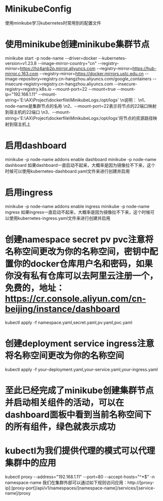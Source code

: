 # MinikubeConfig
使用minikube学习kubernetes时常用到的配置文件

# 使用minikube创建minikube集群节点
minikube start -p node-name --driver=docker --kubernetes-version=v1.23.8 --image-mirror-country="cn" --registry-mirror=https://hz4anb2p.mirror.aliyuncs.com --registry-mirror=https://hub-mirror.c.163.com --registry-mirror=https://docker.mirrors.ustc.edu.cn --image-repository=registry.cn-hangzhou.aliyuncs.com/google_containers --insecure-registry=registry.cn-hangzhou.aliyuncs.com --insecure-registry=registry.k8s.io --mount-port=22 --mount=true --mount-ip="192.168.1.11" --mount-string='E:\AX\Project\dockerfile\MinikubeLogs:/opt/logs'
\n说明：
  \n1、node-name是集群节点的名称
  \n2、--mount-port=22表示将节点的22端口映射到宿主机的22端口
  \n3、--mount-string='E:\AX\Project\dockerfile\MinikubeLogs:/opt/logs'将节点的资源路径映射到宿主机上

# 启用dashboard
  minikube -p node-name addons enable dashboard
  minikube -p node-name dashboard
如果dashboard一直启动不起来，大概率是因为镜像拉不下来，这个时候可以使用kubernetes-dashboard.yaml文件来进行创建并启用

# 启用ingress
  minikube -p node-name addons enable ingress
  minikube -p node-name ingress
如果ingress一直启动不起来，大概率是因为镜像拉不下来，这个时候可以使用kubernetes-ingress.yaml文件来进行创建并启用

# 创建namespace secret pv pvc注意将名称空间更改为你的名称空间，密钥中配置你的docker仓库用户名和密码，如果你没有私有仓库可以去阿里云注册一个，免费的，地址：https://cr.console.aliyun.com/cn-beijing/instance/dashboard
  kubectl apply -f namespace.yaml,secret.yaml,pv.yaml,pvc.yaml

# 创建deployment service ingress注意将名称空间更改为你的名称空间
  kubectl apply -f your-deployment.yaml,your-service.yaml,your-ingress.yaml

# 至此已经完成了minikube创建集群节点并启动相关组件的活动，可以在dashboard面板中看到当前名称空间下的所有组件，绿色就表示成功

# kubectl为我们提供代理的模式可以代理集群中的应用
  kubectl proxy --address="192.168.1.11" --port=80 --accept-hosts="^*$" -n namespace-name
我们在集群外部可以通过如下规则访问应用：http://[proxy-ip]:[proxy-port]/api/v1/namespaces/[namespace-name]/services/[service-name]/proxy

